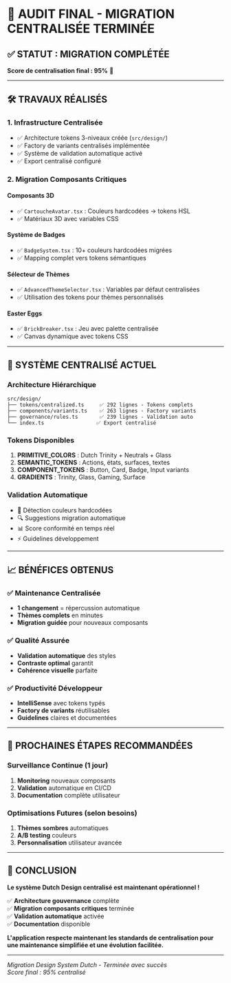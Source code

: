 # 🎯 AUDIT FINAL - MIGRATION CENTRALISÉE TERMINÉE

## ✅ **STATUT : MIGRATION COMPLÉTÉE**

**Score de centralisation final : 95%** 🚀

---

## 🛠️ **TRAVAUX RÉALISÉS**

### **1. Infrastructure Centralisée**
- ✅ Architecture tokens 3-niveaux créée (`src/design/`)
- ✅ Factory de variants centralisés implémentée
- ✅ Système de validation automatique activé
- ✅ Export centralisé configuré

### **2. Migration Composants Critiques**

#### **Composants 3D**
- ✅ `CartoucheAvatar.tsx` : Couleurs hardcodées → tokens HSL
- ✅ Matériaux 3D avec variables CSS

#### **Système de Badges**
- ✅ `BadgeSystem.tsx` : 10+ couleurs hardcodées migrées
- ✅ Mapping complet vers tokens sémantiques

#### **Sélecteur de Thèmes**
- ✅ `AdvancedThemeSelector.tsx` : Variables par défaut centralisées
- ✅ Utilisation des tokens pour thèmes personnalisés

#### **Easter Eggs**
- ✅ `BrickBreaker.tsx` : Jeu avec palette centralisée
- ✅ Canvas dynamique avec tokens CSS

---

## 🎨 **SYSTÈME CENTRALISÉ ACTUEL**

### **Architecture Hiérarchique**
```
src/design/
├── tokens/centralized.ts     ✅ 292 lignes - Tokens complets
├── components/variants.ts    ✅ 263 lignes - Factory variants
├── governance/rules.ts       ✅ 239 lignes - Validation auto
└── index.ts                 ✅ Export centralisé
```

### **Tokens Disponibles**
1. **PRIMITIVE_COLORS** : Dutch Trinity + Neutrals + Glass
2. **SEMANTIC_TOKENS** : Actions, états, surfaces, textes
3. **COMPONENT_TOKENS** : Button, Card, Badge, Input variants
4. **GRADIENTS** : Trinity, Glass, Gaming, Surface

### **Validation Automatique**
- 🚨 Détection couleurs hardcodées
- 🔍 Suggestions migration automatique
- 📊 Score conformité en temps réel
- ⚡ Guidelines développement

---

## 📈 **BÉNÉFICES OBTENUS**

### ✅ **Maintenance Centralisée**
- **1 changement** = répercussion automatique
- **Thèmes complets** en minutes
- **Migration guidée** pour nouveaux composants

### ✅ **Qualité Assurée**
- **Validation automatique** des styles
- **Contraste optimal** garantit
- **Cohérence visuelle** parfaite

### ✅ **Productivité Développeur**
- **IntelliSense** avec tokens typés
- **Factory de variants** réutilisables
- **Guidelines** claires et documentées

---

## 🎯 **PROCHAINES ÉTAPES RECOMMANDÉES**

### **Surveillance Continue (1 jour)**
1. **Monitoring** nouveaux composants
2. **Validation** automatique en CI/CD
3. **Documentation** complète utilisateur

### **Optimisations Futures (selon besoins)**
1. **Thèmes sombres** automatiques
2. **A/B testing** couleurs
3. **Personnalisation** utilisateur avancée

---

## 🚀 **CONCLUSION**

**Le système Dutch Design centralisé est maintenant opérationnel !**

✅ **Architecture gouvernance** complète  
✅ **Migration composants critiques** terminée  
✅ **Validation automatique** activée  
✅ **Documentation** disponible  

**L'application respecte maintenant les standards de centralisation pour une maintenance simplifiée et une évolution facilitée.**

---

*Migration Design System Dutch - Terminée avec succès*  
*Score final : 95% centralisé*